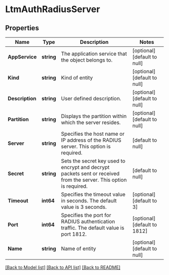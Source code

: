 # LtmAuthRadiusServer

## Properties
Name | Type | Description | Notes
------------ | ------------- | ------------- | -------------
**AppService** | **string** | The application service that the object belongs to. | [optional] [default to null]
**Kind** | **string** | Kind of entity | [optional] [default to null]
**Description** | **string** | User defined description. | [optional] [default to null]
**Partition** | **string** | Displays the partition within which the server resides. | [optional] [default to null]
**Server** | **string** | Specifies the host name or IP address of the RADIUS server. This option is required. | [default to null]
**Secret** | **string** | Sets the secret key used to encrypt and decrypt packets sent or received from the server. This option is required. | [default to null]
**Timeout** | **int64** | Specifies the timeout value in seconds. The default value is 3 seconds. | [optional] [default to 3]
**Port** | **int64** | Specifies the port for RADIUS authentication traffic. The default value is port 1812. | [optional] [default to 1812]
**Name** | **string** | Name of entity | [optional] [default to null]

[[Back to Model list]](../README.md#documentation-for-models) [[Back to API list]](../README.md#documentation-for-api-endpoints) [[Back to README]](../README.md)


